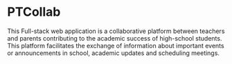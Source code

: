 # PTCollab

This Full-stack web application is a collaborative platform between teachers and parents contributing to the academic success of high-school students. This platform facilitates the exchange of information about important events or announcements in school, academic updates and scheduling meetings.
